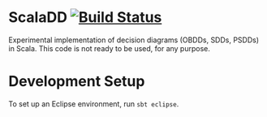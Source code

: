 # ScalaDD [![Build Status](https://travis-ci.org/UCLA-StarAI/ScalaDD.svg?branch=master)](https://travis-ci.org/UCLA-StarAI/ScalaDD)
Experimental implementation of decision diagrams (OBDDs, SDDs, PSDDs) in Scala.
This code is not ready to be used, for any purpose.

# Development Setup
To set up an Eclipse environment, run `sbt eclipse`.
